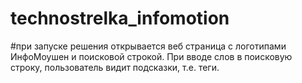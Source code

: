 # technostrelka_infomotion
#при запуске решения открывается веб страница с логотипами ИнфоМоушен и поисковой строкой. При вводе слов в поисковую строку, пользователь видит подсказки, т.е. теги.
